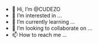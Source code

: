 - 👋 Hi, I’m @CUDEZO
- 👀 I’m interested in ...
- 🌱 I’m currently learning ...
- 💞️ I’m looking to collaborate on ...
- 📫 How to reach me ...

<!---
CUDEZO/CUDEZO is a crypto specialist, I am good at what I do because its `I love what I do.
You can click the Preview link to take a look at your changes.
--->
